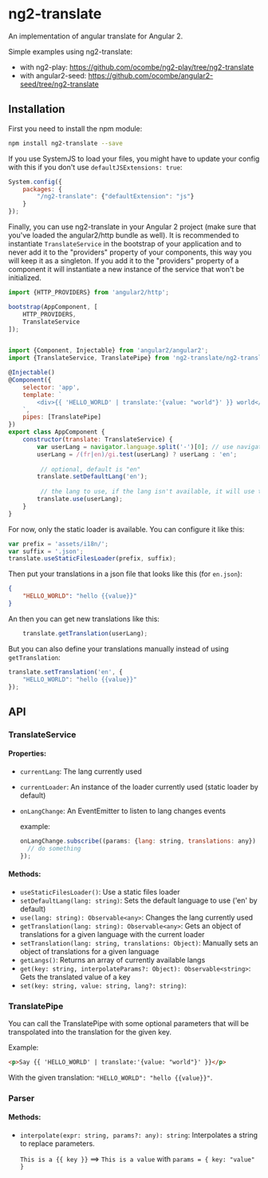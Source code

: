# ng2-translate
An implementation of angular translate for Angular 2.

Simple examples using ng2-translate:
- with ng2-play: https://github.com/ocombe/ng2-play/tree/ng2-translate
- with angular2-seed: https://github.com/ocombe/angular2-seed/tree/ng2-translate

## Installation
First you need to install the npm module:
```sh
npm install ng2-translate --save
```

If you use SystemJS to load your files, you might have to update your config with this if you don't use `defaultJSExtensions: true`:
```js
System.config({
    packages: {
        "/ng2-translate": {"defaultExtension": "js"}
    }
});
```

Finally, you can use ng2-translate in your Angular 2 project (make sure that you've loaded the angular2/http bundle as well).
It is recommended to instantiate `TranslateService` in the bootstrap of your application and to never add it to the "providers" property of your components, this way you will keep it as a singleton.
If you add it to the "providers" property of a component it will instantiate a new instance of the service that won't be initialized.

```js
import {HTTP_PROVIDERS} from 'angular2/http';

bootstrap(AppComponent, [
    HTTP_PROVIDERS,
    TranslateService
]);


import {Component, Injectable} from 'angular2/angular2';
import {TranslateService, TranslatePipe} from 'ng2-translate/ng2-translate';

@Injectable()
@Component({
    selector: 'app',
    template: `
        <div>{{ 'HELLO_WORLD' | translate:'{value: "world"}' }} world</div>
    `,
    pipes: [TranslatePipe]
})
export class AppComponent {
    constructor(translate: TranslateService) {
        var userLang = navigator.language.split('-')[0]; // use navigator lang if available
        userLang = /(fr|en)/gi.test(userLang) ? userLang : 'en';
        
         // optional, default is "en"
        translate.setDefaultLang('en');
        
         // the lang to use, if the lang isn't available, it will use the current loader to get them
        translate.use(userLang);
    }
}
```

For now, only the static loader is available. You can configure it like this:
```js
var prefix = 'assets/i18n/';
var suffix = '.json';
translate.useStaticFilesLoader(prefix, suffix);
```

Then put your translations in a json file that looks like this (for `en.json`):
```json
{
    "HELLO_WORLD": "hello {{value}}"
}
```

An then you can get new translations like this:
```js
    translate.getTranslation(userLang);
```

But you can also define your translations manually instead of using `getTranslation`:
```js
translate.setTranslation('en', {
    "HELLO_WORLD": "hello {{value}}"
});
```

## API
### TranslateService
#### Properties:
- `currentLang`: The lang currently used
- `currentLoader`: An instance of the loader currently used (static loader by default)
- `onLangChange`: An EventEmitter to listen to lang changes events
    
    example:
	```js
    onLangChange.subscribe((params: {lang: string, translations: any}) => {
	  // do something
	});
    ```
    
#### Methods:
- `useStaticFilesLoader()`: Use a static files loader
- `setDefaultLang(lang: string)`: Sets the default language to use ('en' by default)
- `use(lang: string): Observable<any>`: Changes the lang currently used
- `getTranslation(lang: string): Observable<any>`: Gets an object of translations for a given language with the current loader
- `setTranslation(lang: string, translations: Object)`: Manually sets an object of translations for a given language
- `getLangs()`: Returns an array of currently available langs
- `get(key: string, interpolateParams?: Object): Observable<string>`: Gets the translated value of a key
- `set(key: string, value: string, lang?: string)`: 

### TranslatePipe
You can call the TranslatePipe with some optional parameters that will be transpolated into the translation for the given key.

Example:
```html
<p>Say {{ 'HELLO_WORLD' | translate:'{value: "world"}' }}</p>
```

With the given translation: `"HELLO_WORLD": "hello {{value}}"`.

### Parser
#### Methods:
- `interpolate(expr: string, params?: any): string`: Interpolates a string to replace parameters.
	
    `This is a {{ key }}` ==> `This is a value` with `params = { key: "value" }`
